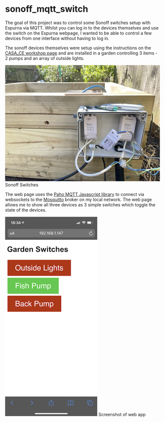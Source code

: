 # sonoff_mqtt_switch
The goal of this project was to control some Sonoff switches setup with Espurna via MQTT. Whilst you can log in to the devices themselves and use the switch on the Espurna webpage, I wanted to be able to control a few devices from one interface without having to log in.

The sonoff devices themselves were setup using the instructions on the [CASA_CE workshop page](https://workshops.cetools.org/codelabs/sonoffpowr2/) and are installed in a garden controlling 3 items - 2 pumps and an array of outside lights.

![sonoff switches](photos/sonoff.jpeg)
Sonoff Switches

The web page uses the [Paho MQTT Javascript library](https://www.eclipse.org/paho/index.php?page=clients/js/index.php) to connect via websockets to the [Mosquitto](https://mosquitto.org) broker on my local network. The web page allows me to show all three devices as 3 simple switches which toggle the state of the devices.

![screenshot](photos/screenshot.png)
Screenshot of web app